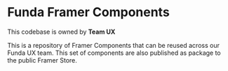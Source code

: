# Funda Framer Components
This codebase is owned by **Team UX**

This is a repository of Framer Components that can be reused across our Funda UX team.
This set of components are also published as package to the public Framer Store.
